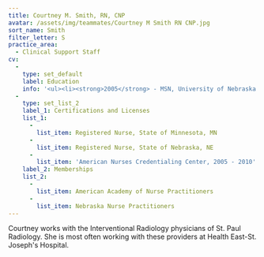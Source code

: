 ```yaml
---
title: Courtney M. Smith, RN, CNP
avatar: /assets/img/teammates/Courtney M Smith RN CNP.jpg
sort_name: Smith
filter_letter: S
practice_area:
  - Clinical Support Staff
cv:
  - 
    type: set_default
    label: Education
    info: '<ul><li><strong>2005</strong> - MSN, University of Nebraska Medical Center Graduate Studies, Omaha, NE</li><li><strong>1999</strong> - BS, Creighton University, Omaha, NE<span></span></li></ul>'
  - 
    type: set_list_2
    label_1: Certifications and Licenses
    list_1:
      - 
        list_item: Registered Nurse, State of Minnesota, MN
      - 
        list_item: Registered Nurse, State of Nebraska, NE
      - 
        list_item: 'American Nurses Credentialing Center, 2005 - 2010'
    label_2: Memberships
    list_2:
      - 
        list_item: American Academy of Nurse Practitioners
      - 
        list_item: Nebraska Nurse Practitioners
---
```

Courtney works with the Interventional Radiology physicians of St. Paul Radiology. She is most often working with these providers at Health East-St. Joseph's Hospital.